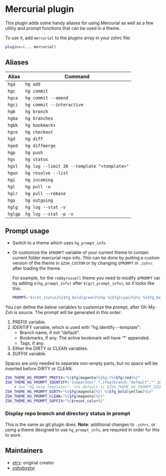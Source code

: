 # Mercurial plugin

This plugin adds some handy aliases for using Mercurial as well as a few
utility and prompt functions that can be used in a theme.

To use it, add `mercurial` to the plugins array in your zshrc file:

```zsh
plugins=(... mercurial)
```

## Aliases

| Alias   | Command                                     |
| ------- | ------------------------------------------- |
| `hga`   | `hg add`                                    |
| `hgc`   | `hg commit`                                 |
| `hgca`  | `hg commit --amend`                         |
| `hgci`  | `hg commit --interactive`                   |
| `hgb`   | `hg branch`                                 |
| `hgba`  | `hg branches`                               |
| `hgbk`  | `hg bookmarks`                              |
| `hgco`  | `hg checkout`                               |
| `hgd`   | `hg diff`                                   |
| `hged`  | `hg diffmerge`                              |
| `hgp`   | `hg push`                                   |
| `hgs`   | `hg status`                                 |
| `hgsl`  | `hg log --limit 20 --template "<template>"` |
| `hgun`  | `hg resolve --list`                         |
| `hgi`   | `hg incoming`                               |
| `hgl`   | `hg pull -u`                                |
| `hglr`  | `hg pull --rebase`                          |
| `hgo`   | `hg outgoing`                               |
| `hglg`  | `hg log --stat -v`                          |
| `hglgp` | `hg log --stat -p -v`                       |

## Prompt usage

- Switch to a theme which uses `hg_prompt_info`

- Or customize the `$PROMPT` variable of your current theme to contain current folder mercurial repo info.
  This can be done by putting a custom version of the theme in `$ZSH_CUSTOM` or by changing `$PROMPT` in
  `.zshrc` after loading the theme.

  For example, for the `robbyrussell` theme you need to modify `$PROMPT` var by adding `$(hg_prompt_info)`
  after `$(git_prompt_info)`, so it looks like this:

  ```zsh
  PROMPT='${ret_status}%{$fg_bold[green]%}%p %{$fg[cyan]%}%c %{$fg_bold[blue]%}$(git_prompt_info)$(hg_prompt_info)%{$fg_bold[blue]%} % %{$reset_color%}'
  ```

You can define the below variables to customize the prompt, after Oh-My-Zsh is source.  The prompt will be generated in this order:

1. PREFIX variable.
2. IDENTIFY variable, which is used with "hg identify --template":
    * Branch name, if not "default".
    * Bookmarks, if any.  The active bookmark will have '*' appended.
    * Tags, if any.
3. Either the DIRTY or CLEAN variables.
4. SUFFIX variable.

Spaces are only needed to separate non-empty parts, but no space will be inserted before DIRTY or CLEAN.

```zsh
ZSH_THEME_HG_PROMPT_PREFIX="%{$fg[magenta]%}hg:(%{$fg[red]%}"
ZSH_THEME_HG_PROMPT_IDENTIFY='{separate(" ",ifeq(branch,"default","",branch),"{activebookmark}*",tags)}'
    # See "hg help templates"; the default is $ZSH_THEME_HG_PROMPT_IDENTIFY_DEFAULT.
ZSH_THEME_HG_PROMPT_DIRTY="%{$fg[magenta]%}) %{$fg_bold[yellow]%}✗"
ZSH_THEME_HG_PROMPT_CLEAN="%{$fg[magenta]%})"
ZSH_THEME_HG_PROMPT_SUFFIX="%{$reset_color%}"
```

### Display repo branch and directory status in prompt

This is the same as git plugin does. **Note**: additional changes to `.zshrc`, or using a theme designed
to use `hg_prompt_info`, are required in order for this to work.

## Maintainers

- [ptrv](https://github.com/ptrv): original creator
- [oshybystyi](https://github.com/oshybystyi)
